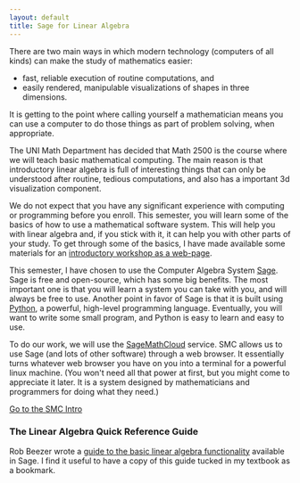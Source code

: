 ```yaml
---
layout: default
title: Sage for Linear Algebra
---
```


There are two main ways in which modern technology (computers of all kinds)
can make the study of mathematics easier:

* fast, reliable execution of routine computations, and
* easily rendered, manipulable visualizations of shapes in three dimensions.

It is getting to the point where calling yourself a mathematician means you can
use a computer to do those things as part of problem solving, when appropriate.

The UNI Math Department has decided that Math 2500 is the course where we
will teach basic mathematical computing. The main reason is that introductory
linear algebra is full of interesting things that can only be understood after
routine, tedious computations, and also has a important 3d visualization component.

We do not expect that you have any significant experience with computing or
programming before you enroll. This semester, you will learn some of the basics
of how to use a mathematical software system. This will help you with linear
algebra and, if you stick with it, it can help you with other parts of your study.
To get through some of the basics, I have made available some materials for
an [introductory workshop as a web-page][workshop].

This semester, I have chosen to use the Computer Algebra System [Sage][sagemath].
Sage is free and open-source, which has some big benefits. The most important one
is that you will learn a system you can take with you, and will always be free to
use. Another point in favor of Sage is that it is built using [Python][python], a powerful,
high-level programming language. Eventually, you will want to write some small
program, and Python is easy to learn and easy to use.

To do our work, we will use the [SageMathCloud][sagecloud] service. SMC allows us
to use Sage (and lots of other software) through a web browser. It essentially turns
whatever web browser you have on you into a terminal for a powerful linux machine.
(You won't need all that power at first, but you might come to appreciate it later. It
is a system designed by mathematicians and programmers for doing what they need.)

<p class="text-center">
<a class="btn btn-primary btn-lg" href="{{site.url}}/sage-workshop" target="_blank">Go to the SMC Intro</a>
</p>

### The Linear Algebra Quick Reference Guide

Rob Beezer wrote a [guide to the basic linear algebra functionality][laqr] available in
Sage. I find it useful to have a copy of this guide tucked in my textbook as a
bookmark.

[laqr]: http://wiki.sagemath.org/quickref?action=AttachFile&do=get&target=quickref-linalg.pdf

[sagemath]: {{site.sageurl}}
[sagecloud]: {{site.smcurl}}

[workshop]: {{site.url}}/sage-workshop/
[python]: {{site.pythonurl}}
